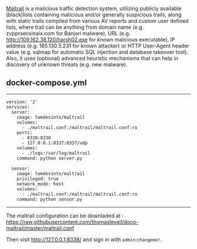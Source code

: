 [Maltrail](https://github.com/stamparm/maltrail) is a malicious traffic detection system, utilizing publicly available (black)lists containing malicious and/or generally suspicious trails, along with static trails compiled from various AV reports and custom user defined lists, where trail can be anything from domain name (e.g. zvpprsensinaix.com for Banjori malware), URL (e.g. http://109.162.38.120/harsh02.exe for known malicious executable), IP address (e.g. 185.130.5.231 for known attacker) or HTTP User-Agent header value (e.g. sqlmap for automatic SQL injection and database takeover tool). Also, it uses (optional) advanced heuristic mechanisms that can help in discovery of unknown threats (e.g. new malware).


## docker-compose.yml

----

```
version: '2'
services:
  server:
    image: tomdesinto/maltrail
    volumes:
      - ./maltrail.conf:/maltrail/maltrail.conf:ro
    ports:
      - 8338:8338
      - 127.0.0.1:8337:8337/udp
    volumes:
      - ./logs:/var/log/maltrail
    command: python server.py
    
  sensor:
    image: tomdesinto/maltrail
    privileged: true
    network_mode: host
    volumes:
      - ./maltrail.conf:/maltrail/maltrail.conf:ro
    command: python sensor.py
```

----

The maltrail configuration can be downladed at : https://raw.githubusercontent.com/thomasleveil/doco-maltrail/master/maltrail.conf

Then visit http://127.0.0.1:8338/ and sign in with `admin`:`changeme!`. 
